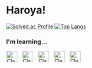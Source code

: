 # Haroya!

[![Solved.ac Profile](http://mazassumnida.wtf/api/v2/generate_badge?boj=haroya01)](https://solved.ac/haroya01/)
[![Top Langs](https://github-readme-stats.vercel.app/api/top-langs/?username=haroya01&layout=donut)](https://github.com/haroya01)

### I'm learning...
<img align="left" alt="Clang" width="30px" style="padding-right:10px;" src="https://cdn.jsdelivr.net/gh/devicons/devicon/icons/c/c-original.svg" />
<img align="left" alt="Clang" width="30px" style="padding-right:10px;" src="https://cdn.jsdelivr.net/gh/devicons/devicon/icons/python/python-original.svg" />
<img align="left" alt="Clang" width="30px" style="padding-right:10px;" src="https://cdn.jsdelivr.net/gh/devicons/devicon/icons/nestjs/nestjs-plain.svg" />
<img align="left" alt="Clang" width="30px" style="padding-right:10px;" src="https://cdn.jsdelivr.net/gh/devicons/devicon/icons/flutter/flutter-original.svg" />
<img align="left" alt="Clang" width="30px" style="padding-right:10px;" src="https://cdn.jsdelivr.net/gh/devicons/devicon/icons/ruby/ruby-plain.svg" />




